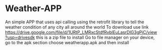 # Weather-APP
An simple APP that uses api calling using the retrofit library to tell the weather condition of any city all around the world
To download use link
https://drive.google.com/file/d/1URtP_LMRxcStdfRvblEuLasrDlG3gPiC/view?usp=drivesdk
this is a zip file to install
Go to file manager on your device, go to the apk section choose weatherapp.apk and then install
